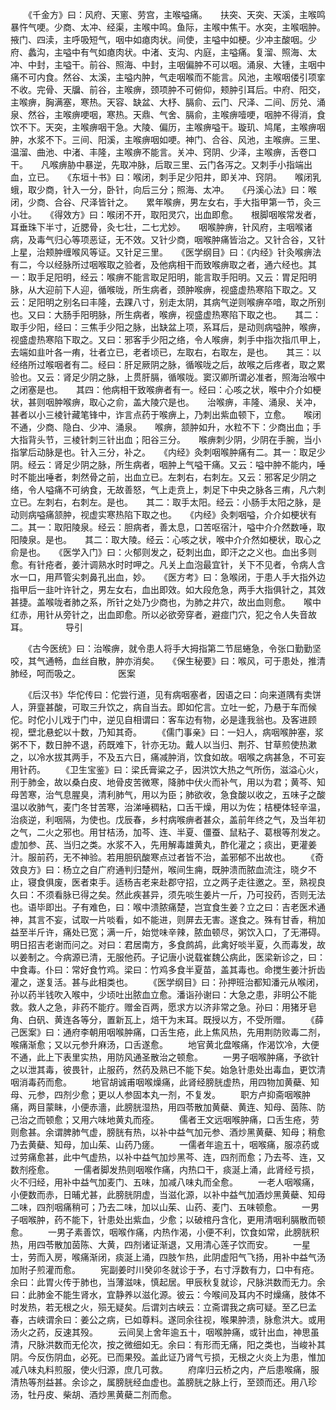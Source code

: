 <!-- { "loadSidebar": true } -->
　　《千金方》曰：风府、天窻、劳宫，主喉嗌痛。　　扶突、天突、天溪，主喉鸣暴忤气哽。少商、太冲、经渠，主喉中鸣。鱼际，主喉中焦干。水突，主喉咽肿。掖门、四渎，主呼吸短气，咽中如瘜肉状。间使，主嗌中如梗。少冲主酸咽。少府、蠡沟，主嗌中有气如瘜肉状。中渚、支沟、内庭，主嗌痛。复溜、照海、太冲、中封，主嗌干。前谷、照海、中封，主咽偏肿不可以咽。涌泉、大锺，主咽中痛不可内食。然谷、太溪，主嗌内肿，气走咽喉而不能言。风池，主喉咽偻引项挛不收。完骨、天牖、前谷，主喉痹，颈项肿不可俯仰，颊肿引耳后。中府、阳交，主喉痹，胸满塞，寒热。天容、缺盆、大杼、膈俞、云门、尺泽、二间、厉兑、涌泉、然谷，主喉痹哽咽，寒热。天鼎、气舍、膈俞，主喉痹噎哽，咽肿不得消，食饮不下。天突，主喉痹咽干急。大陵、偏历，主喉痹嗌干。璇玑、鸠尾，主喉痹咽肿，水浆不下。三间、阳溪，主喉痹咽如哽。神门、合谷、风池，主喉痹。三里、温溜、曲池、中渚、丰隆，主喉痹不能言。关冲、窍阴、少泽，主喉痹，舌卷口干。　　凡喉痹胁中暴逆，先取冲脉，后取三里、云门各泻之。又刺手小指端出血，立已。　　《东垣十书》曰：喉闭，刺手足少阳井，即关冲、窍阴。　　喉闭乳蛾，取少商，针入一分，卧针，向后三分；照海、太冲。　　《丹溪心法》曰：喉闭，少商、合谷、尺泽皆针之。　　累年喉痹，男左女右，手大指甲第一节，灸三小壮。　　《得效方》曰：喉闭不开，取阳灵穴，出血即愈。　　根脚咽喉常发者，耳垂珠下半寸，近腮骨，灸七壮，二七尤妙。　　咽喉肿痹，针风府，主咽喉诸病，及毒气归心等项恶证，无不效。又针少商，咽喉肿痛皆治之。又针合谷，又针上星，治颊肿缠喉风等证。又针足三里。　　《医学纲目》曰：《内经》针灸喉痹法有二，今以经脉所过咽喉取之验者，及他病相干而致喉痹取之者，通六经也。其一：取手足阳明，经云：喉痹不能言取足阳明，能言取手阳明。又云：胃足阳明脉，从大迎前下人迎，循喉咙，所生病者，颈肿喉痹，视盛虚热寒陷下取之。又云：足阳明之别名曰丰隆，去踝八寸，别走太阴，其病气逆则喉痹卒喑，取之所别也。又曰：大肠手阳明脉，所生病者，喉痹，视盛虚热寒陷下取之也。　　其二：取手少阳，经曰：三焦手少阳之脉，出缺盆上项，系耳后，是动则病嗌肿，喉痹，视盛虚热寒陷下取之。又曰：邪客手少阳之络，令人喉痹，刺手中指次指爪甲上，去端如韭叶各一痏，壮者立已，老者顷已，左取右，右取左，是也。　　其三：以经络所过喉咽者有二。经曰：肝足厥阴之脉，循喉咙之后，故喉之后疼者，取之累验也。又云：肾足少阴之脉，上贯肝膈，循喉咙。窦汉卿所谓必准者，照海治喉中之闭塞是也。　　其四：他病相干致喉痹者有一。经曰：心咳之状，喉中介介如梗状，甚则咽肿喉痹，取心之俞，盖大陵穴是也。　　治喉痹，丰隆、涌泉、关冲，甚者以小三棱针藏笔锋中，诈言点药于喉痹上，乃刺出紫血顿下，立愈。　　喉闭不通，少商、隐白、少冲、涌泉。　　喉痹，颔肿如升，水粒不下：少商出血；手大指背头节，三棱针刺三针出血；阳谷三分。　　喉痹刺少阴，少阴在手腕，当小指掌后动脉是也。针入三分，补之。　　《内经》灸刺咽喉肿痛有二。其一：取足少阴。经云：肾足少阴之脉，所生病者，咽肿上气嗌干痛。又云：嗌中肿不能内，唾时不能出唾者，刺然骨之前，出血立已。左刺右，右刺左。又云：邪客足少阴之络，令人嗌痛不可纳食，无故善怒，气上走贲上，刺足下中央之脉各三痏，凡六刺立已。左刺右，右刺左。是也。　　其二：取手太阳。经云：小肠手太阳之脉，是动则病嗌痛颔肿，视虚实寒热陷下取之也。　　《内经》灸刺咽嗌，介介如梗状有二。其一：取阳陵泉。经云：胆病者，善太息，口苦呕宿汁，嗌中介介然数唾，取阳陵泉。是也。　　其二：取大陵。经云：心咳之状，喉中介介然如梗状，取心之俞是也。　　《医学入门》曰：火郁则发之，砭刺出血，即汗之之义也。血出多则愈。有针疮者，姜汁调熟水时时呷之。凡关上血泡最宜针，关下不见者，令病人含水一口，用芦管尖刺鼻孔出血，妙。　　《医方考》曰：急喉闭，于患人手大指外边指甲后一韭叶许针之，男左女右，血出即效。如大段危急，两手大指俱针之，其效甚捷。盖喉咙者肺之系，所针之处乃少商也，为肺之井穴，故出血则愈。　　喉中红赤，用针从旁针之，出血即愈。所以必欲旁穿者，避痖门穴，犯之令人失音故耳。
　　　　导引

　　《古今医统》曰：治喉痹，就令患人将手大拇指第二节屈蜷急，令张口勤勤坚咬，其气通畅，血丝自散，肿亦消矣。　　《保生秘要》曰：喉风，可于患处，推清肺经，呵而吸之。
　　　　医案

　　《后汉书》华佗传曰：佗尝行道，见有病咽塞者，因语之曰：向来道隅有卖饼人，蓱韲甚酸，可取三升饮之，病自当去。即如佗言。立吐一蛇，乃悬于车而候佗。时佗小儿戏于门中，逆见自相谓曰：客车边有物，必是逢我翁也。及客进顾视，壁北悬蛇以十数，乃知其奇。
　　《儒门事亲》曰：一妇人，病咽喉肿塞，浆粥不下，数日肿不退，药既难下，针亦无功。戴人以当归、荆芥、甘草煎使热漱之，以冷水拔其两手，不及五六日，痛减肿消，饮食如故。咽喉之病甚急，不可妄用针药。
　　《卫生宝鉴》曰：梁氏膏粱之子，因洪饮大热之气所伤，滋溢心火，刑于肺金，故以桑白皮、地骨皮苦微寒，降肺中伏火而补气，用以为君；黄芩、知母苦寒，治气息腥臭，清利肺气，用以为臣；肺欲收，急食酸以收之，五味子之酸温以收肺气，麦门冬甘苦寒，治涕唾稠粘，口舌干燥，用以为佐；桔梗体轻辛温，治痰逆，利咽隔，为使也。戊辰春，乡村病喉痹者甚众，盖前年终之气，及当年初之气，二火之邪也。用甘桔汤，加芩、连、半夏、僵蚕、鼠粘子、葛根等剂发之。虚加参、芪、当归之类。水浆不入，先用解毒雄黄丸，酢化灌之；痰出，更灌姜汁。服前药，无不神验。若用胆矾酸寒点过者皆不治，盖邪郁不出故也。
　　《奇效良方》曰：杨立之自广府通判归楚州，喉间生痈，既肿溃而脓血流注，晓夕不止，寝食俱废，医者束手。适杨吉老来赴郡守招，立之两子走往邀之。至，熟视良久曰：不须看脉已得之矣。然此疾甚异，须先啖生姜片一斤，乃可投药，否则无法也。语毕即出。子有难色，曰：喉中溃脓痛楚，岂宜食生姜？立之曰：吉老医术通神，其言不妄，试取一片啖看，如不能进，则屏去无害。遂食之。殊有甘香，稍加益至半斤许，痛处已宽；满一斤，始觉味辛辣，脓血顿尽，粥饮入口，了无滞碍。明日招吉老谢而问之。对曰：君居南方，多食鹧鸪，此禽好啖半夏，久而毒发，故以姜制之。今病源已清，无服他药。子记唐小说载崔魏公病此，医梁新诊之，曰：中食毒。仆曰：常好食竹鸡。梁曰：竹鸡多食半夏苗，盖其毒也。命搅生姜汁折齿灌之，遂复活。甚与此相类也。
　　《医学纲目》曰：孙押班治都知潘元从喉闭，孙以药半钱吹入喉中，少顷吐出脓血立愈。潘诣孙谢曰：大急之患，非明公不能救。救人之急，非药不能疗。赠金百两，愿求方以济非常之急。孙曰：用猪牙皂角、白矾、黄连各等分，置新瓦上，焙干为末耳。既授以方，不受所赠。
　　《薛己医案》曰：通府李朝用咽喉肿痛，口舌生疮，此上焦风热，先用荆防败毒二剂，喉痛渐愈；又以元参升麻汤，口舌遂愈。
　　地官黄北盘喉痛，作渴饮冷，大便不通，此上下表里实热，用防风通圣散治之顿愈。
　　一男子咽喉肿痛，予欲针之以泄其毒，彼畏针，止服药，然药及熟已不能下矣。始急针患处出毒血，更饮清咽消毒药而愈。
　　地官胡诚甫咽喉燥痛，此肾经膀胱虚热，用四物加黄蘗、知母、元参，四剂少愈；更以人参固本丸一剂，不复发。
　　职方卢抑斋咽喉肿痛，两目蒙眛，小便赤濇，此膀胱湿热，用四苓散加黄蘗、黄连、知母、茵陈、防己治之而顿愈；又用六味地黄丸而痊。
　　儒者王文远咽喉肿痛，口舌生疮，劳则愈甚。余谓脾肺气虚，膀胱有热，以补中益气加元参、酒炒黑黄蘗、知母；稍愈乃去黄蘗、知母，加山茱、山药乃瘥。
　　一儒者年逾五十，咽喉痛，服凉药或过劳痛愈甚，此中气虚热，以补中益气加炒黑芩、连，四剂而愈；乃去芩、连，又数剂痊愈。
　　一儒者脚发热则咽喉作痛，内热口干，痰涎上涌，此肾经亏损，火不归经，用补中益气加麦门、五味，加减八味丸而全愈。
　　一老人咽喉痛，小便数而赤，日晡尤甚，此膀胱阴虚，当滋化源，以补中益气加酒炒黑黄蘗、知母二味，四剂咽痛稍可；乃去二味，加以山茱、山药、麦门、五味顿愈。
　　一男子咽喉肿，药不能下，针患处出紫血，少愈；以破棺丹含化，更用清咽利膈散而顿愈。
　　一男子素善饮，咽喉作痛，内热作渴，小便不利，饮食如常，此膀胱积热，用四苓散加茵陈、大黄，四剂诸证渐退，又用清心莲子饮而安。
　　一星士，劳而入房，喉痛渐闭，痰涎上涌，四肢乍热，此阴虚阳气飞扬，用补中益气汤加附子煎灌而愈。
　　宪副姜时川癸卯冬就诊于予，右寸浮数有力，口中有疮。余曰：此胃火传于肺也，当薄滋味，慎起居。甲辰秋复就诊，尺脉洪数而无力。余曰：此肺金不能生肾水，宜静养以滋化源。彼云：今喉间及耳内不时燥痛，肢体不时发热，若无根之火，殒无疑矣。后谓刘古峡云：立斋谓我之病可疑。至乙巳孟春，古峡谓余曰：姜公之病，已如尊料。遂同余往视，喉果肿溃，脉愈洪大。或用汤火之药，反速其殁。
　　云间吴上舍年逾五十，咽喉肿痛，或针出血，神思虽清，尺脉洪数而无伦次，按之微细如无。余曰：有形而无痛，阳之类也，当峻补其阴。今反伤阴血，必死。已而果殁。盖此证乃肾气亏损，无根之火炎上为患，惟加减八味丸料煎服，使火归源，庶几可救。
　　府庠归云桥之内，产后患喉痛，服清热等剂益甚。余诊之，属膀胱经血虚也。盖膀胱之脉上行，至颈而还。用八珍汤，牡丹皮、柴胡、酒炒黑黄蘗二剂而愈。
